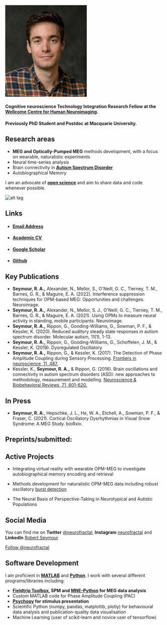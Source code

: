 
<img src="./images/seymour2.jpg" width="260">


#### Cognitive neuroscience Technology Integration Research Fellow at the **[Wellcome Centre for Human Neuroimaging](https://www.fil.ion.ucl.ac.uk/)**. 
#### Previously PhD Student and Postdoc at Macquarie University.

## Research areas
- **MEG and Optically-Pumped MEG** methods development, with a focus on wearable, naturalistic experiments
- Neural time-series analysis
- Brain connectivity in **[Autism Spectrum Disorder](http://www.autism.org.uk/about/what-is.aspx)**
- Autobiographical Memory

I am an advocate of **[open science](https://elifesciences.org/content/5/e16800?utm_campaign=BMC40104U&utm_medium=BMCemail&utm_source=Teradata)** and aim to share data and code whenever possible.

![alt tag](http://i.imgur.com/P9dF0Vp.png)

## Links

* #### [Email Address](mailto:rob.seymour@ucl.ac.uk)

* #### [Academic CV](https://docs.google.com/document/d/1jDZKCDEXu6r5ropmIk2tI1q334lkidTuAzkDNIMc148/edit?usp=sharing)

* #### [Google Scholar](https://scholar.google.co.uk/citations?user=IAAhK00AAAAJ&hl=en) 

* #### [Github](http://github.com/neurofractal)

## Key Publications

- **Seymour, R. A.,** Alexander, N., Mellor, S., O'Neill, G. C., Tierney, T. M., Barnes, G. R., & Maguire, E. A. (2022). Interference suppression techniques for OPM-based MEG: Opportunities and challenges. Neuroimage.
- **Seymour, R. A.,** Alexander, N., Mellor, S. J., O'Neill, G. C., Tierney, T. M., Barnes, G. R., & Maguire, E. A. (2021). Using OPMs to measure neural activity in standing, mobile participants. Neuroimage.
- **Seymour, R. A.,** Rippon, G., Gooding-Williams, G., Sowman, P. F., & Kessler, K. (2020). Reduced auditory steady state responses in autism spectrum disorder. Molecular autism, 11(1), 1-13.
- **Seymour, R. A.,** Rippon, G., Gooding-Williams, G., Schoffelen, J. M., & Kessler, K. (2019). Dysregulated Oscillatory
- **Seymour, R. A.,** Rippon, G., & Kessler, K. (2017). The Detection of Phase Amplitude Coupling during Sensory Processing. [Frontiers in neuroscience, 11, 487.](https://doi.org/10.3389/fnins.2017.00487)
- Kessler, K., **Seymour, R. A.,** & Rippon, G. (2016). Brain oscillations and connectivity in autism spectrum disorders (ASD): new approaches to methodology, measurement and modelling. [Neuroscience & Biobehavioral Reviews, 71, 601-620.](https://doi.org/10.1016/j.neubiorev.2016.10.002) 

## In Press
- **Seymour, R. A**., Hepschke, J. L., He, W. A., Etchell, A., Sowman, P. F., & Fraser, C. (2021). Cortical Oscillatory Dysrhythmias in Visual Snow Syndrome: A MEG Study. bioRxiv.

## Preprints/submitted:


## Active Projects

  * Integrating virtual reality with wearable OPM-MEG to investigate autobiographical memory encoding and retrieval
  
  * Methods development for naturalistic OPM-MEG data including robust oscillatory [burst detection](https://github.com/neurofractal/fBOSC)
  
  * The Neural Basis of Perspective-Taking in Neurotypical and Autistic Populations
    
## Social Media
  
 You can find me on **Twitter** [@neurofractal](https://twitter.com/neurofractal), **Instagram** [neurofractal](https://www.instagram.com/neurofractal/) and **LinkedIn** [Robert Seymour](https://www.linkedin.com/in/robert-seymour-9aba6580?trk=nav_responsive_tab_profile_pic)
  <dl>
  <a href="https://twitter.com/neurofractal" class="twitter-follow-button" data-show-count="false">Follow @neurofractal</a><script async src="//platform.twitter.com/widgets.js" charset="utf-8"></script>
  </dl>
  
## Software Development

I am proficient in **[MATLAB](https://www.mathworks.com/products/matlab.html)** and **[Python](https://www.python.org/)**. I work with several different programs/libraries including:

* **[Fieldtrip Toolbox](http://www.fieldtriptoolbox.org/), SPM and [MNE-Python](https://mne.tools/stable/index.html) for MEG data analysis**
* Custom MATLAB code for Phase Amplitude Coupling (PAC)
* **[Psychopy](http://www.psychopy.org/) for stimulus presentation**
* Scientific Python (numpy, pandas, matplotlib, plotly) for behavioural data analysis and publication-quality data visualisation
* Machine Learning (user of scikit-learn and novice user of tensorflow)
